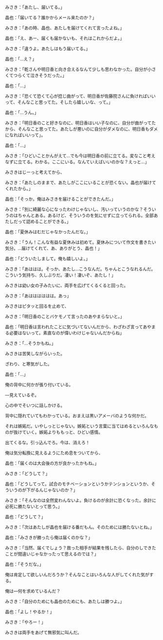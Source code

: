 みさき：「あたし、届いてる。」

晶也：「届いてる？誰かからメール来たのか？」

みさき：「あの時、晶也、あたしを届けてくれて言ったよね。」

晶也：「え、あー、届くも届かないも、それはこれからだよ。」

みさき：「違うよ。あたしはもう届いてる。」

晶也：「…え？」

みさき：「乾さんや明日香と向き合えるなんて少しも思わなかった。自分が小さくてつらくて泣きそうだった。」

晶也：「…」

みさき：「恐くて恐くて心が捻じ曲がって、明日香が佐藤院さんに負ければいいって、そんなこと思ってた。そしたら嬉しいな、って。」

晶也：「…うん。」

みさき：「明日香のこと好きなのに、明日香はいい子なのに、自分が曲がってたから、そんなこと思ってた。あたしが悪いのに自分がダメなのに、明日香もダメになればいいって」。

晶也：「…」

みさき：「ひどいことかんがえて…でも今は明日香の前に立てる。変なこと考えなずに立てる。わかる。ここにいる。なんていえばいいのかな？えっと…」

みさきはじーっと考えてから、

みさき：「あたしのままで、あたしがここにいることが恐くない。晶也が届けてくれたから。」

晶也：「そっか。俺はみさきを届けることができたんだ。」

みさき：「別に綺麗な心になったわけじゃないし、汚いっていうのかな？そういうのはちゃんとある。あるけど、そういうのを気にせずに立ってられる。全部あたしだって認めることができる。」

晶也：「夏休みはむだじゃなかったんだな。」

みさき：「うん！こんな有益な夏休みは初めて。夏休みについて作文を書きたい気分。…届けてくれて、あ、ありがとう、晶也！」

晶也：「どういたしまして。俺も嬉しいよ。」

みさき：「あははは。そっか、あたし…こうなんだ。ちゃんとこうなれるんだ。こういう気持ち、久しぶりだ。凄い！凄いぞ、あたし！」

みさきは幼い女の子みたいに、両手を広げてくるくると回った。

みさき：「あはははははは。あっ」

みさきはピタッと回るを止めて、

みさき：「明日香のことバケモノて言ったのあやまらないと。」

晶也：「明日香は言われたことに気づいてないんだから、わざわざ言ってあやまる必要はないって。素直なのが偉いわけじゃないんだからね」

みさき：「…そうかもね。」

みさきは苦笑しながらいった。

ざわり、と寒気がした。

晶也：「…」

俺の背中に何かが張り付いている。

―見えているぞ。

心の中でそいつに話しかける。

背中に隠れていてもわかっている。おまえは黒いアメーバのような何かだ。

それは嫉妬だ。いやしっとじゃない。嫉妬という言葉に当てはめるといろんなものが抜けていく。嫉妬よりももっと、ひどい感情。

出てくるな。引っ込んでろ。今は、消えろ！

俺は気分転換に見えるようにため息をついてから、

晶也：「届くのは大会後の方が良かったかもね。」

みさき：「どうして？」

晶也：「どうしてって。試合のモチベーションというかテンションというか、そういうのが下がるんじゃないのか？」

みさき：「そんなのは全然変わんないよ。負けるのが余計に恐くなった。余計に必死に勝たないとって思う。」

晶也：「どうして？」

みさき：「次はあたしが晶也を届ける番だもん。そのためには勝たないとね。」

晶也：「みさきが勝ったら俺は届くのかな？」

みさき：「当然、届くでしょう？救った相手が結果を残したら、自分のしできたことが間違いじゃなかったって思えるのでは？」

晶也：「そうだな。」

俺は肯定して欲しいんだろうか？そんなことはいろんな人がしてくれた気がする。

俺は―何を求めているんだ？

みさき：「自分のためにも晶也のためにも、あたしは勝つよ。」

晶也：「よし！やるか！」

みさき：「やろー！」

みさきは両手をあげて無邪気に叫んだ。


